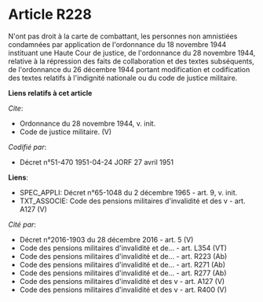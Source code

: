 # Article R228

N'ont pas droit à la carte de combattant, les personnes non amnistiées condamnées par application de l'ordonnance du 18
novembre 1944 instituant une Haute Cour de justice, de l'ordonnance du 28 novembre 1944, relative à la répression des faits
de collaboration et des textes subséquents, de l'ordonnance du 26 décembre 1944 portant modification et codification des
textes relatifs à l'indignité nationale ou du code de justice militaire.

**Liens relatifs à cet article**

_Cite_:

  - Ordonnance du 28 novembre 1944, v. init.
  - Code de justice militaire. (V)

_Codifié par_:

  - Décret n°51-470 1951-04-24 JORF 27 avril 1951

**Liens**:

  - SPEC_APPLI: Décret n°65-1048 du 2 décembre 1965 - art. 9, v. init.
  - TXT_ASSOCIE: Code des pensions militaires d'invalidité et des v - art. A127 (V)

_Cité par_:

  - Décret n°2016-1903 du 28 décembre 2016 - art. 5 (V)
  - Code des pensions militaires d'invalidité et de... - art. L354 (VT)
  - Code des pensions militaires d'invalidité et de... - art. R223 (Ab)
  - Code des pensions militaires d'invalidité et de... - art. R271 (Ab)
  - Code des pensions militaires d'invalidité et de... - art. R277 (Ab)
  - Code des pensions militaires d'invalidité et des v - art. A127 (V)
  - Code des pensions militaires d'invalidité et des v - art. R400 (V)
